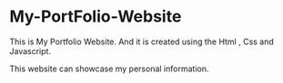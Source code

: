 # My-PortFolio-Website
This is My Portfolio Website. And it is created using the Html , Css and Javascript.

This website can showcase my personal information.
